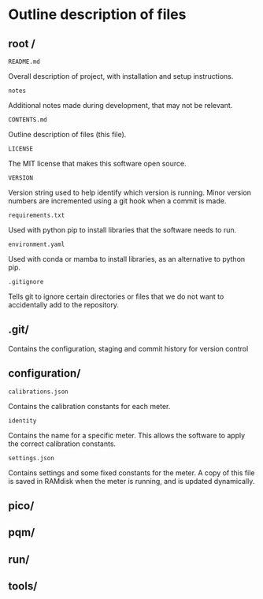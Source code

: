 # Outline description of files


## root /

`README.md`

Overall description of project, with installation and setup instructions.

`notes`

Additional notes made during development, that may not be relevant.

`CONTENTS.md`

Outline description of files (this file).

`LICENSE`

The MIT license that makes this software open source.

`VERSION`

Version string used to help identify which version is running. Minor version numbers are incremented using a git hook when a commit is made.

`requirements.txt`

Used with python pip to install libraries that the software needs to run.

`environment.yaml`

Used with conda or mamba to install libraries, as an alternative to python pip.

`.gitignore`

Tells git to ignore certain directories or files that we do not want to accidentally add to the repository.

## .git/

Contains the configuration, staging and commit history for version control

## configuration/

`calibrations.json`

Contains the calibration constants for each meter.

`identity`

Contains the name for a specific meter. This allows the software to apply the correct calibration constants.

`settings.json`

Contains settings and some fixed constants for the meter. A copy of this file is saved in RAMdisk when the meter is running, and is updated dynamically.

## pico/

## pqm/

## run/

## tools/
